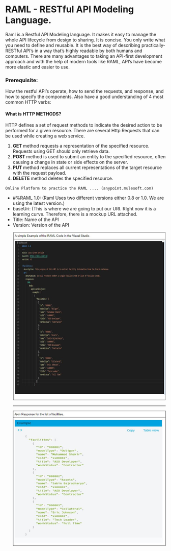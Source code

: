 # RAML - RESTful API Modeling Language.
Raml is a Restful API Modeling language. It makes it easy to manage the whole API lifecycle from design to sharing. It is concise. You only write what you need to define and reusable. It is the best way of describing practically-RESTful API’s in a way that’s highly readable by both humans and computers. There are many advantages to taking an API-first development approach and with the help of modern tools like RAML, API’s have become more elastic and easier to use. 

### Prerequisite: 
How the restful API’s operate, how to send the requests, and response, and how to specify the components. Also have a good understanding of 4 most common HTTP verbs:

#### What is HTTP METHODS?
HTTP defines a set of request methods to indicate the desired action to be performed for a given resource. There are several Http Requests that can be used while creating a web service.
1. <strong> GET </strong> method requests a representation of the specified resource. Requests using GET should only retrieve data.
2. <strong> POST </strong> method is used to submit an entity to the specified resource, often causing a change in state or side effects on the server.
3. <strong> PUT </strong> method replaces all current representations of the target resource with the request payload.
4. <strong> DELETE </strong> method deletes the specified resource.

```
Online Platform to practice the RAML .... (anypoint.mulesoft.com)
```
<ul>
<li> #%RAML 1.0:  (Raml Uses two different versions either 0.8 or 1.0. We are using the latest version.)</li>
<li> baseUri: (This is where we are going to put our URI. RIght now it is a learning curve. Therefore, there is a mockup URL attached. </li>
<li> Title: Name of the API </li>
<li> Version: Version of the API </li>

![](images/SampleCode.JPG)

<hr>

![](images/JsonResponse.JPG)

